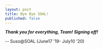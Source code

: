 ```yaml
---
layout: post
title: Bye Bye SOAL!
published: false
---
```

_**Thank you for everything, Team! Signing off!**_

-- Suso@SOAL (June17 '19- July10 '20)
